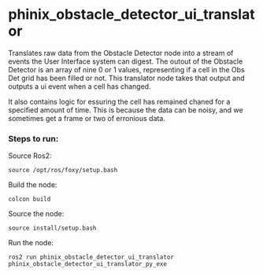# phinix_obstacle_detector_ui_translator
Translates raw data from the Obstacle Detector node into a stream of events the User Interface system can digest. The outout of the Obstacle Detector is an array of nine 0 or 1 values, representing if a cell in the Obs Det grid has been filled or not. This translator node takes that output and outputs a ui event when a cell has changed. 

It also contains logic for essuring the cell has remained chaned for a specified amount of time. This is because the data can be noisy, and we sometimes get a frame or two of erronious data.

### Steps to run:

Source Ros2:

`source /opt/ros/foxy/setup.bash`

Build the node: 

`colcon build`

Source the node:

`source install/setup.bash`

Run the node:

`ros2 run phinix_obstacle_detector_ui_translator phinix_obstacle_detector_ui_translator_py_exe`
